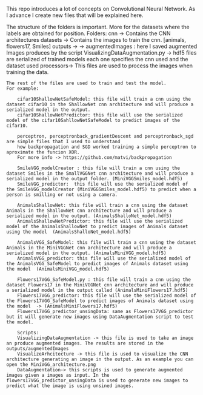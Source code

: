 This repo introduces a lot of concepts on Convolutional Neural Network.
As I advance I create new files that will be explained here.

The structure of the folders is important. More for the datasets where the labels are obtained for position.
Folders:
    cnn -> Contains the CNN architectures
    datasets -> Contains the images to train the cnn. [animals, flowers17, Smiles]
    outputs -> 
        -> augmentedImages : here I saved augmented Images produces by the script VisualizingDataAugmentation.py
        -> hdf5 files are serialized of trained models each one specifies the cnn used and the dataset used
    processors-> This files are used to process the images when training the data. 

    The rest of the files are used to train and test the model.
    For example:

        cifar10ShallowNetSafeModel: this file will train a cnn using the dataset cifar10 in the ShallowNet cnn architecture and will produce a serialized model in the output.
        cifar10ShallowNetPredictor: this file will use the serialized model of the cifar10SahllowNetSafeModel to predict images of the cifar10.

        perceptron, perceptronback_gradientDescent and perceptronback_sgd are simple files that I used to understand
        how backpropagation and SGD worked training a simple perceptron to aproximate the funcion XOR.
        For more info -> https://github.com/matvi/backpropagation

        SmileVGG_modelCreator : this file will train a cnn using the dataset Smiles in the SmallVGGNet cnn architecture and will produce a serialized model in the output folder. (MiniVGGSmiles_model.hdf5)
        SmileVGG_predictor:  this file will use the serialized model of the SmileVGG_modelCreator (MiniVGGSmiles_model.hdf5) to predict when a person is smilling or not using a camera.

        AnimalsShallowNet: this file will train a cnn using the dataset Animals in the ShallowNet cnn architecture and will produce a serialized model in the output. (AnimalsShalloNet_model.hdf5)
        AnimalsShallowNetPredictor: this file will use the serialized model of the AnimalsShallowNet to predict images of Animals dataset using the model  (AnimalsShalloNet_model.hdf5)

        AnimalsVGG_SafeModel: this file will train a cnn using the dataset Animals in the MiniVGGNet cnn architecture and will produce a serialized model in the output. (AnimalsMiniVGG_model.hdf5)
        AnimalsVGG_predictor: this file will use the serialized model of the AnimalsVGG_SafeModel to predict images of Animals dataset using the model  (AnimalsMiniVGG_model.hdf5)

        Flowers17VGG_SafeModel.py : this file will train a cnn using the dataset Flowers17 in the MiniVGGNet cnn architecture and will produce a serialized model in the output called (AnimalsMiniFlowers17.hdf5)
        Flowers17VGG_predictor: this file will use the serialized model of the Flowers17VGG_SafeModel to predict images of Animals dataset using the model  -> (AnimalsMiniFlowers17.hdf5)
        Flowers17VGG_predictor_unsingData: same as Flowers17VGG_predictor but it will generate new images using DataAugmentation script to test the model.

        Scripts:
        VisualizingDataAugmentation -> this file is used to take an image an produce augmented images. The results are stored in the outputs/augmentedImages
        VisualizeArhcitecture -> this file is used to visualize the CNN architecture generating an image in the output. As an example you can open the MiniVGG_architecture.png
        DataAugmentation-> this scripts is used to generate augmented images given a images as input. In the flowers17VGG_predictor_unsingData is used to generate new images to predict what the image is using unsined images.